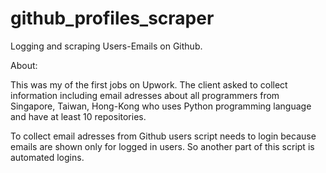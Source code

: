 # github_profiles_scraper
Logging and scraping Users-Emails on Github.


About:

This was my of the first jobs on Upwork. 
The client asked to collect information including email adresses about all programmers from Singapore, Taiwan, Hong-Kong who uses Python
programming language and have at least 10 repositories.

To collect email adresses from Github users script needs to login because emails are shown only for logged in users. 
So another part of this script is automated logins.

